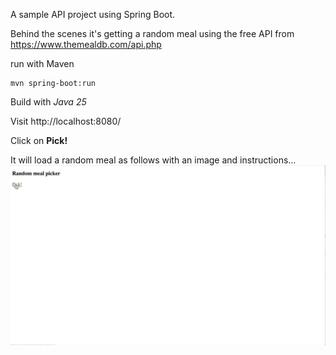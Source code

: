 A sample API project using Spring Boot.

Behind the scenes it's getting a random meal using the free API from https://www.themealdb.com/api.php

run with Maven
```
mvn spring-boot:run
```
Build with *Java 25*

Visit http://localhost:8080/

Click on **Pick!**

It will load a random meal as follows with an image and instructions...
![meal-picker-demo.gif](src/main/resources/meal-picker-demo.gif)